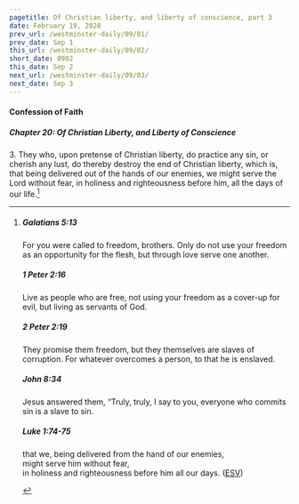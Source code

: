 ```yaml
---
pagetitle: Of Christian liberty, and liberty of conscience, part 3
date: February 19, 2020
prev_url: /westminster-daily/09/01/
prev_date: Sep 1
this_url: /westminster-daily/09/02/
short_date: 0902
this_date: Sep 2
next_url: /westminster-daily/09/03/
next_date: Sep 3
---
```


#### Confession of Faith

##### Chapter 20: Of Christian Liberty, and Liberty of Conscience

3\. They who, upon pretense of Christian liberty, do practice any sin, or cherish any lust, do thereby destroy the end of Christian liberty, which is, that being delivered out of the hands of our enemies, we might serve the Lord without fear, in holiness and righteousness before him, all the days of our life.[^fnref:wcf1]

[^fnref:wcf1]: <div class="esv"><h5>Galatians 5:13</h5> <div class="esv-text"><p id="p48005013.01-1">For you were called to freedom, brothers. Only do not use your freedom as an opportunity for the flesh, but through love serve one another.</p> </div><h5>1 Peter 2:16</h5> <div class="esv-text"><p id="p60002016.01-2">Live as people who are free, not using your freedom as a cover-up for evil, but living as servants of God.</p> </div><h5>2 Peter 2:19</h5> <div class="esv-text"><p id="p61002019.01-3">They promise them freedom, but they themselves are slaves of corruption. For whatever overcomes a person, to that he is enslaved.</p> </div><h5>John 8:34</h5> <div class="esv-text"><p id="p43008034.01-4">Jesus answered them, <span class="woc">&#8220;Truly, truly, I say to you, everyone who commits sin is a slave to sin.</span></p> </div><h5>Luke 1:74-75</h5> <div class="esv-text"><div class="block-indent"> <p class="line-group" id="p42001074.01-5"><span class="indent"></span>that we, being delivered from the hand of our enemies,<br /> might serve him without fear,<br />  <span class="indent"></span>in holiness and righteousness before him all our days.  (<a href="http://www.esv.org" class="copyright">ESV</a>)</p> </div> </div> </div>

